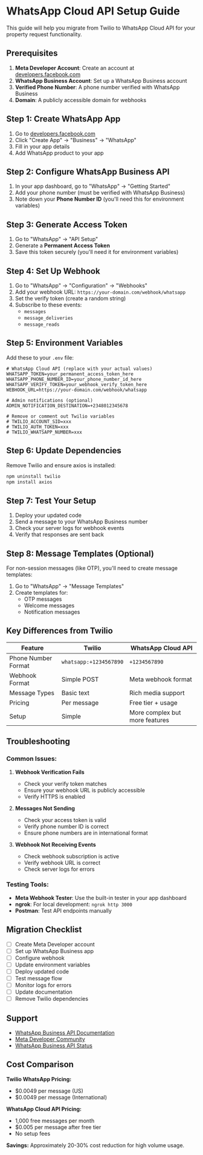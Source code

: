 # WhatsApp Cloud API Setup Guide

This guide will help you migrate from Twilio to WhatsApp Cloud API for your property request functionality.

## Prerequisites

1. **Meta Developer Account**: Create an account at [developers.facebook.com](https://developers.facebook.com)
2. **WhatsApp Business Account**: Set up a WhatsApp Business account
3. **Verified Phone Number**: A phone number verified with WhatsApp Business
4. **Domain**: A publicly accessible domain for webhooks

## Step 1: Create WhatsApp App

1. Go to [developers.facebook.com](https://developers.facebook.com)
2. Click "Create App" → "Business" → "WhatsApp"
3. Fill in your app details
4. Add WhatsApp product to your app

## Step 2: Configure WhatsApp Business API

1. In your app dashboard, go to "WhatsApp" → "Getting Started"
2. Add your phone number (must be verified with WhatsApp Business)
3. Note down your **Phone Number ID** (you'll need this for environment variables)

## Step 3: Generate Access Token

1. Go to "WhatsApp" → "API Setup"
2. Generate a **Permanent Access Token**
3. Save this token securely (you'll need it for environment variables)

## Step 4: Set Up Webhook

1. Go to "WhatsApp" → "Configuration" → "Webhooks"
2. Add your webhook URL: `https://your-domain.com/webhook/whatsapp`
3. Set the verify token (create a random string)
4. Subscribe to these events:
   - `messages`
   - `message_deliveries`
   - `message_reads`

## Step 5: Environment Variables

Add these to your `.env` file:

```env
# WhatsApp Cloud API (replace with your actual values)
WHATSAPP_TOKEN=your_permanent_access_token_here
WHATSAPP_PHONE_NUMBER_ID=your_phone_number_id_here
WHATSAPP_VERIFY_TOKEN=your_webhook_verify_token_here
WEBHOOK_URL=https://your-domain.com/webhook/whatsapp

# Admin notifications (optional)
ADMIN_NOTIFICATION_DESTINATION=+2348012345678

# Remove or comment out Twilio variables
# TWILIO_ACCOUNT_SID=xxx
# TWILIO_AUTH_TOKEN=xxx
# TWILIO_WHATSAPP_NUMBER=xxx
```

## Step 6: Update Dependencies

Remove Twilio and ensure axios is installed:

```bash
npm uninstall twilio
npm install axios
```

## Step 7: Test Your Setup

1. Deploy your updated code
2. Send a message to your WhatsApp Business number
3. Check your server logs for webhook events
4. Verify that responses are sent back

## Step 8: Message Templates (Optional)

For non-session messages (like OTP), you'll need to create message templates:

1. Go to "WhatsApp" → "Message Templates"
2. Create templates for:
   - OTP messages
   - Welcome messages
   - Notification messages

## Key Differences from Twilio

| Feature             | Twilio                 | WhatsApp Cloud API             |
| ------------------- | ---------------------- | ------------------------------ |
| Phone Number Format | `whatsapp:+1234567890` | `+1234567890`                  |
| Webhook Format      | Simple POST            | Meta webhook format            |
| Message Types       | Basic text             | Rich media support             |
| Pricing             | Per message            | Free tier + usage              |
| Setup               | Simple                 | More complex but more features |

## Troubleshooting

### Common Issues:

1. **Webhook Verification Fails**

   - Check your verify token matches
   - Ensure your webhook URL is publicly accessible
   - Verify HTTPS is enabled

2. **Messages Not Sending**

   - Check your access token is valid
   - Verify phone number ID is correct
   - Ensure phone numbers are in international format

3. **Webhook Not Receiving Events**
   - Check webhook subscription is active
   - Verify webhook URL is correct
   - Check server logs for errors

### Testing Tools:

- **Meta Webhook Tester**: Use the built-in tester in your app dashboard
- **ngrok**: For local development: `ngrok http 3000`
- **Postman**: Test API endpoints manually

## Migration Checklist

- [ ] Create Meta Developer account
- [ ] Set up WhatsApp Business app
- [ ] Configure webhook
- [ ] Update environment variables
- [ ] Deploy updated code
- [ ] Test message flow
- [ ] Monitor logs for errors
- [ ] Update documentation
- [ ] Remove Twilio dependencies

## Support

- [WhatsApp Business API Documentation](https://developers.facebook.com/docs/whatsapp)
- [Meta Developer Community](https://developers.facebook.com/community/)
- [WhatsApp Business API Status](https://developers.facebook.com/status/)

## Cost Comparison

**Twilio WhatsApp Pricing:**

- $0.0049 per message (US)
- $0.0049 per message (International)

**WhatsApp Cloud API Pricing:**

- 1,000 free messages per month
- $0.005 per message after free tier
- No setup fees

**Savings:** Approximately 20-30% cost reduction for high volume usage.
